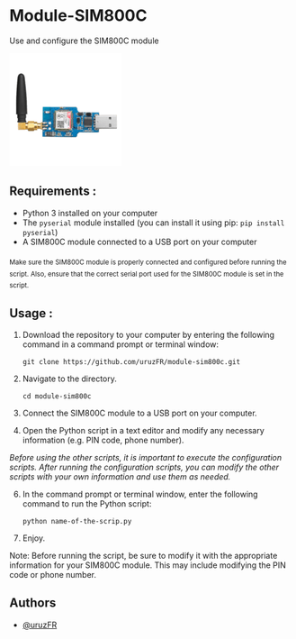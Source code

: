 
# Module-SIM800C

Use and configure the SIM800C module


![logo](/Images/module.png )

## Requirements :

- Python 3 installed on your computer
- The `pyserial` module installed (you can install it using pip: `pip install pyserial`)
- A SIM800C module connected to a USB port on your computer

<sub>Make sure the SIM800C module is properly connected and configured before running the script. Also, ensure that the correct serial port used for the SIM800C module is set in the script.</sub>


## Usage :

1. Download the repository to your computer by entering the following command in a command prompt or terminal window:

       git clone https://github.com/uruzFR/module-sim800c.git
2. Navigate to the directory.
       
       cd module-sim800c
4. Connect the SIM800C module to a USB port on your computer.
5. Open the Python script in a text editor and modify any necessary information (e.g. PIN code, phone number).

*Before using the other scripts, it is important to execute the configuration scripts. After running the configuration scripts, you can modify the other scripts with your own information and use them as needed.*

6. In the command prompt or terminal window, enter the following command to run the Python script: 

       python name-of-the-scrip.py
6. Enjoy.

Note: Before running the script, be sure to modify it with the appropriate information for your SIM800C module. This may include modifying the PIN code or phone number.


## Authors

- [@uruzFR](https://github.com/uruzFR)
